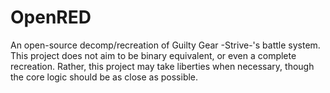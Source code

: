 # OpenRED

An open-source decomp/recreation of Guilty Gear -Strive-'s battle system. This project does not aim to be binary equivalent, or even a complete recreation. Rather, this project may take liberties when necessary, though the core logic should be as close as possible.
